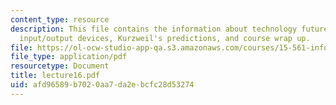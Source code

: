 ```yaml
---
content_type: resource
description: This file contains the information about technology futures, communications,
  input/output devices, Kurzweil's predictions, and course wrap up.
file: https://ol-ocw-studio-app-qa.s3.amazonaws.com/courses/15-561-information-technology-essentials-spring-2005/afd96589b7020aa7da2ebcfc28d53274_lecture16.pdf
file_type: application/pdf
resourcetype: Document
title: lecture16.pdf
uid: afd96589-b702-0aa7-da2e-bcfc28d53274
---
```

